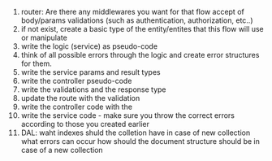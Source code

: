 1) router: Are there any middlewares you want for that flow accept of body/params validations (such as authentication, authorization, etc..)
2) if not exist, create a basic type of the entity/entites that this flow will use or manipulate
2) write the logic (service) as pseudo-code
3) think of all possible errors through the logic and create error structures for them.
4) write the service params and result types
5) write the controller pseudo-code
6) write the validations and the response type
7) update the route with the validation
8) write the controller code with the 
9) write the service code - make sure you throw the correct errors according to those you created earlier
10) DAL:
    waht indexes shuld the colletion have in case of new collection
	what errors can occur
	how should the document structure should be in case of a new collection